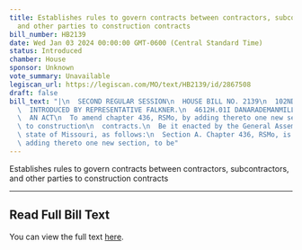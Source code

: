 ```yaml
---
title: Establishes rules to govern contracts between contractors, subcontractors,
  and other parties to construction contracts
bill_number: HB2139
date: Wed Jan 03 2024 00:00:00 GMT-0600 (Central Standard Time)
status: Introduced
chamber: House
sponsor: Unknown
vote_summary: Unavailable
legiscan_url: https://legiscan.com/MO/text/HB2139/id/2867508
draft: false
bill_text: "|\n  SECOND REGULAR SESSION\n  HOUSE BILL NO. 2139\n  102ND GENERAL ASSEMBLY\n\
  \  INTRODUCED BY REPRESENTATIVE FALKNER.\n  4612H.01I DANARADEMANMILLER,ChiefClerk\n\
  \  AN ACT\n  To amend chapter 436, RSMo, by adding thereto one new section relating\
  \ to construction\n  contracts.\n  Be it enacted by the General Assembly of the\
  \ state of Missouri, as follows:\n  Section A. Chapter 436, RSMo, is amended by\
  \ adding thereto one new section, to be"
---
```

Establishes rules to govern contracts between contractors, subcontractors, and other parties to construction contracts

---

## Read Full Bill Text

You can view the full text [here](https://legiscan.com/MO/text/HB2139/id/2867508).
